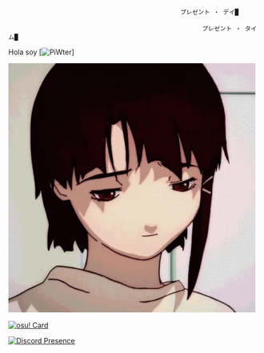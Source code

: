                                                     プレゼント ‧ デイ█

                                                    ㅤㅤㅤㅤプレゼント ‧ タイム█


Hola soy [![PiWter](https://google.es)]

![](iwakura-lain.gif)

[![osu! Card](https://osu-sig.vercel.app/card?user=PiWter&mode=std&lang=en&blur=6&round_avatar=true&animation=true)](https://osu.ppy.sh/users/20214853)

[![Discord Presence](https://lanyard.cnrad.dev/api/447351141202657290)](https://discord.com/users/447351141202657290)
